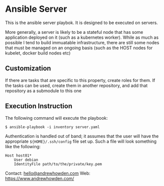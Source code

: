 Ansible Server
==============

This is the ansible server playbok. It is designed to be executed on servers.

More generally, a server is likely to be a stateful node that has some application deployed on it (such as a
kubernetes worker). While as much as possible I tend to build immuatable infrastructure, there are still some
nodes that must be managed on an ongoing basis (such as the HOST nodes for kubelet, docker build nodes etc) 

Customization
-------------

If there are tasks that are specific to this property, create roles for them. If the tasks can be used, create them in
another repository, and add that repository as a submodule to this one

Execution Instruction
---------------------

The following command will execute the playbook:

```
$ ansible-playbook -i inventory server.yaml
```

Authentication is handled out of band; it assumes that the user will have the appropriate `${HOME}/.ssh/config` file
set up. Such a file will look something like the following:

```
Host host01*
    User debian
    IdentityFile path/to/the/private/key.pem
```

Contact: hello@andrewhowden.com
Web:     https://www.andrewhowden.com/
